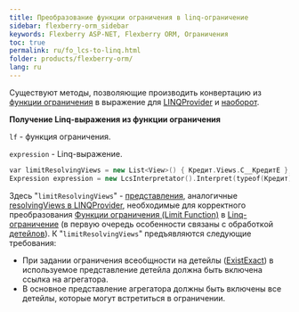 ```yaml
---
title: Преобразование функции ограничения в linq-ограничение
sidebar: flexberry-orm_sidebar
keywords: Flexberry ASP-NET, Flexberry ORM, Ограничения
toc: true
permalink: ru/fo_lcs-to-linq.html
folder: products/flexberry-orm/
lang: ru
---
```


Существуют методы, позволяющие производить конвертацию из [функции ограничения](fo_limit-function.html) в выражение для [LINQProvider](fo_linq-provider.html) и [наоборот](fo_limitation.html).

**Получение Linq-выражения из функции ограничения**

`lf` - функция ограничения.

`expression` - Linq-выражение.

```cpp
var limitResolvingViews = new List<View>() { Кредит.Views.C__КредитE }; 
Expression expression = new LcsInterpretator().Interpret(typeof(Кредит), lf, "x", limitResolvingViews);
```

Здесь "`limitResolvingViews`" - [представления](fo_view-def.html), аналогичные [resolvingViews в LINQProvider](fo_linq-provider.html), необходимые для корректного преобразования [Функции ограничения (Limit Function)](fo_limit-function.html) в [Linq-ограничение](fo_linq-provider.html) (в первую очередь особенности связаны с обработкой [детейлов](fo_detail-associations-and-their-properties.html)). К "`limitResolvingViews`" предъявляются следующие требования:

* При задании ограничения всеобщности на детейлы ([ExistExact](fo_exist-exist-exact-exist-all-exist-all-exact.html)) в используемое представление детейла должна быть включена ссылка на агрегатора.
* В основное представление агрегатора должны быть включены все детейлы, которые могут встретиться в ограничении.
